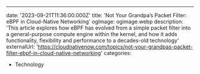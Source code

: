 ---

date: '2023-09-21T11:36:00.000Z'
title: 'Not Your Grandpa’s Packet Filter: eBPF in Cloud-Native Networking'
ogImage: ogimage.webp
description: 'This article explores how eBPF has evolved from a simple packet filter into a general-purpose compute engine within the kernel, and how it adds functionality, flexibility and performance to a decades-old technology'
externalUrl: '<https://cloudnativenow.com/topics/not-your-grandpas-packet-filter-ebpf-in-cloud-native-networking>'
categories:

- Technology
